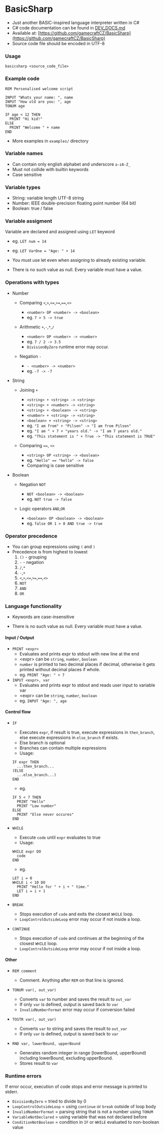 # BasicSharp
- Just another BASIC-inspired language interpreter written in C#
- C# code documentation can be found in [DEV_DOCS.md](DEV_DOCS.md)
- Available at: [https://github.com/gamecraftCZ/BasicSharp](https://github.com/gamecraftCZ/BasicSharp)
- Source code file should be encoded in UTF-8

### Usage
`basicsharp <source_code_file>`

### Example code
```basic
REM Personalised welcome script

INPUT "Whats your name: ", name
INPUT "How old are you: ", age
TONUM age

IF age < 12 THEN
  PRINT "Hi kid!"
ELSE
  PRINT "Welcome " + name
END
```

- More examples in `examples/` directory


### Variable names
- Can contain only english alphabet and underscore `a-zA-Z_`
- Must not collide with builtin keywords
- Case sensitive


### Variable types
- String: variable length UTF-8 string
- Number: IEEE double-precision floating point number (64 bit)
- Boolean: true / false


### Variable assigment
Variable are declared and assigned using `LET` keyword
- eg. `LET num = 14`
- eg. `LET VarOne = "Age: " + 14`


- You must use let even when assigning to already existing variable.
- There is no such value as null. Every variable must have a value.

### Operations with types

- Number
    - Comparing `<`,`>`,`<=`,`>=`,`==`,`<>`
        - `<number> OP <number> -> <boolean>`
        - eg. `7 > 5 -> true`

    - Arithmetic `+`,`-`,`*`,`/`
        - `<number> OP <number> -> <number>`
        - eg. `7 / 2 -> 3.5`
        - `DivisionByZero` runtime error may occur.

    - Negation `-`
        - `- <number> -> <number>`
        - eg. `-7 -> -7`

- String
    - Joining `+`
        - `<string> + <string> -> <string>`
        - `<string> + <number> -> <string>`
        - `<string> + <boolean> -> <string>`
        - `<number> + <string> -> <string>`
        - `<boolean> + <string> -> <string>`
        - eg. `"I am from" + "Pilsen" -> "I am from Pilsen"`
        - eg. `"I am " + 7 + "years old." -> "I am 7 years old."`
        - eg. `"This statement is " + True -> "This statement is TRUE"`

    - Comparing `==`, `<>`
        - `<string> OP <string> -> <boolean>`
        - eg. `"Hello" == "hello" -> false`
        - Comparing is case sensitive

- Boolean
    - Negation `NOT `
        - `NOT <boolean> -> <boolean>`
        - eg. `NOT true -> false`

    - Logic operators `AND`,`OR`
        - `<boolean> OP <boolean> -> <boolean>`
        - eg. `false OR 1 > 0 AND true -> true`


### Operator precedence

- You can group expressions using `(` and `)`
- Precedence is from highest to lowest
    1. `()` - grouping
    2. `-` - negation
    3. `/`,`*`
    4. `-`,`+`
    5. `<`,`>`,`<=`,`>=`,`==`,`<>`
    6. `NOT`
    7. `AND`
    8. `OR`

### Language functionality

- Keywords are case-insensitive

- There is no such value as null. Every variable must have a value.

#### Input / Output
- `PRINT <expr>`
    - Evaluates and prints expr to stdout with new line at the end
    - \<expr\> can be `string`, `number`, `boolean`
    - `number` is printed to two decimal places if decimal, otherwise it gets printed without decimal places if whole.
    - eg. `PRINT "Age: " + 7`
- `INPUT <expr>, var`
    - Evaluates and prints expr to stdout and reads user input to variable var
    - \<expr\> can be `string`, `number`, `boolean`
    - eg. `INPUT "Age: ", age`

#### Control flow

- `IF`
    - Executes `expr`, if result is true, execute expressions in `then_branch`, else execute expressions in `else_branch` if exists.
    - Else branch is optional
    - Branches can contain multiple expressions
    - Usage:
  ```basic
  IF expr THEN
    ...then_branch...
  (ELSE
    ...else_branch...)
  END
  ```
    - eg.
  ```basic
  IF 5 < 7 THEN
    PRINT "Hello"
    PRINT "Low number"
  ELSE
    PRINT "Else never occures"
  END
  ```

- `WHILE`
    - Execute `code` until `expr` evaluates to true
    - Usage:
  ```basic
  WHILE expr DO
    code
  END 
  ```
    - eg.
  ```basic
  LET i = 0
  WHILE i < 10 DO
    PRINT "Hello for " + i + " time."
    LET i = i + 1
  END
  ```

- `BREAK`
    - Stops execution of `code` and exits the closest `WHILE` loop.
    - `LoopControlOutsideLoop` error may occur if not inside a loop.

- `CONTINUE`
    - Stops execution of `code` and continues at the beginning of the closest `WHILE` loop.
    - `LoopControlOutsideLoop` error may occur if not inside a loop.

#### Other
- `REM comment`
    - Comment. Anything after `REM` on that line is ignored.

- `TONUM var(, out_var)`
    - Converts `var` to number and saves the result to `out_var`
    - If only `var` is defined, output is saved back to `var`
    - `InvalidNumberFormat` error may occur if conversion failed

- `TOSTR var(, out_var)`
    - Converts `var` to string and saves the result to `out_var`
    - If only `var` is defined, output is saved back to `var`

- `RND var, lowerBound, upperBound`
    - Generates random integer in range [lowerBound, upperBound) including lowerBound, excluding upperBound.
    - Stores result to `var`


### Runtime errors
If error occur, execution of code stops and error message is printed to stderr.

- `DivisionByZero` = tried to divide by 0
- `LoopControlOutsideLoop` = using `continue` or `break` outside of loop body
- `InvalidNumberFormat` = parsing string that is not a number using `TONUM`
- `VariableNotDeclared` = using variable that was not declared before
- `ConditionNotBoolean` = condition in `IF` or `WHILE` evaluated to non-boolean value